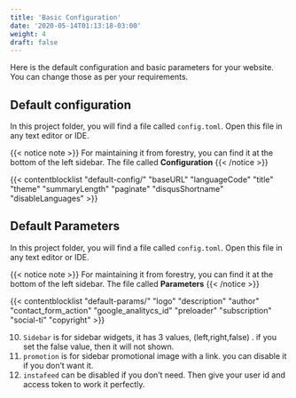 ```yaml
---
title: 'Basic Configuration'
date: '2020-05-14T01:13:18-03:00'
weight: 4
draft: false
---
```


Here is the default configuration and basic parameters for your website. You can change those as per your requirements.

## Default configuration
In this project folder, you will find a file called `config.toml`. Open this file in any text editor or IDE.

{{< notice note >}}
For maintaining it from forestry, you can find it at the bottom of the left sidebar. The file called **Configuration**
{{< /notice >}}

{{< contentblocklist "default-config/" "baseURL" "languageCode" "title" "theme" "summaryLength" "paginate" "disqusShortname" "disableLanguages" >}}


## Default Parameters
In this project folder, you will find a file called `config.toml`. Open this file in any text editor or IDE.

{{< notice note >}}
For maintaining it from forestry, you can find it at the bottom of the left sidebar. The file called **Parameters**
{{< /notice >}}

{{< contentblocklist "default-params/" "logo"  "description" "author" "contact_form_action" "google_analitycs_id" "preloader" "subscription" "social-ti" "copyright" >}}

10. `Sidebar` is for sidebar widgets, it has 3 values, (left,right,false) . if you set the false value, then it will not shown.
11. `promotion` is for sidebar promotional image with a link. you can disable it if you don’t want it.
12. `instafeed` can be disabled if you don’t need. Then give your user id and access token to work it perfectly.
